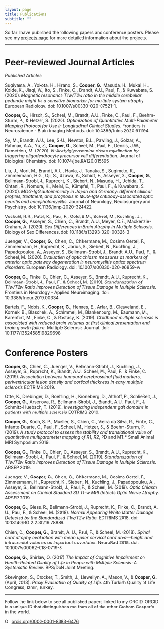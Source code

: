 ```yaml
---
layout: page
title: Publications
subtitle: ""
---
```


So far I have published the following papers and conference posters. Please see my [projects page](projects.md) for more detailed information about the projects.

---

Peer-reviewed Journal Articles
==============================

*Published Articles*:

Sugiyama, A., Yokota, H., Hirano, S., **Cooper, G.**, Masuda, H., Mukai, H., Koide, K., Jiaqi, W., Ito, S., Finke, C., Brandt, A.U., Paul, F., & Kuwabara, S. (2020). *Magnetic resonance T1w/T2w ratio in the middle cerebellar peduncle might be a sensitive biomarker for multiple system atrophy* European Radiology. doi: 10.1007/s00330-020-07521-1.

**Cooper, G.**, Hirsch, S., Scheel, M., Brandt, A.U., Finke, C., Paul, F., Boehm-Sturm, P., & Hetzer, S. (2020). *Optimization of Quantitative Multi-Parameter Mapping Protocol for Use in Longitudinal Clinical Studies.* Frontiers in Neuroscience - Brain Imaging Methods. doi: 10.3389/fnins.2020.611194

Sy, M., Brandt, A.U., Lee, S-U., Newton, B.L., Pawling, J., Golzar, A., Rahman, A.A., Yu, Z., **Cooper, G.**, Scheel, M., Paul, F., Dennis, J.W., Demetriou, M. (2020). *N-Acetylglycosamine drives myelination by triggering oligodendrocyte precursor cell differentiation.* Journal of Biological Chemistry. doi: 10.1074/jbe.RA120.015595

Liu, J., Mori, M., Brandt, A.U., Havla, J., Tanaka, S., Sugimoto, K., Zimmermann, H.G., Oji, S., Uzawa, A., Schidt, F., Asseyer, S., **Cooper, G.**, Bellmann-Strobl, J., Ruprecht, K., Siebert, N., Masuda, H., Uchida, T., Ohtani, R., Nomura, K., Meinl, E., Kümpfel, T., Paul, F., & Kuwabara, S. (2020). *MOG-IgG autoimmunity in Japan and Germany: different clinical profiles, treatment, and prognosis in MOG-IgG antibody-associated optic neuritis and encephalomyelitis.* Journal of Neurology, Neurosurgery and Psychiatry. doi: 10.1136/jnnp-2020-324422

Voskuhl, R.R., Patel, K., Paul, F., Gold, S.M., Scheel, M., Kuchling, J., **Cooper, G.**, Asseyer, S., Chien, C., Brandt, A.U., Meyer, C.E., Mackenzie-Graham, A. (2020). *Sex Differences in Brain Atrophy in Multiple Sclerosis*. Biology of Sex Differences. doi: 10.1186/s13293-020-00326-3

Juenger, V., **Cooper, G.**, Chien, C., Chikermane, M., Cosima Oertel, F., Zimmermann, H., Ruprecht, K., Jarius, S., Siebert, N., Kuchling, J., Papadopoulou, A., Asseyer, S., Bellmann-Strobl, J., Brandt, A.U., Paul, F., & Scheel, M. (2020). *Evaluation of optic chiasm measures as markers of anterior optic pathway degeneration in neuromyelitis optica spectrum disorders.* European Radiology. doi: 10.1007/s00330-020-06859-w

**Cooper, G.**, Finke, C., Chien, C., Asseyer, S., Brandt, A.U., Ruprecht, K., Bellmann-Strobl, J., Paul, F., & Scheel, M. (2019). *Standardization of T1w/T2w Ratio Improves Detection of Tissue Damage in Multiple Sclerosis.* Frontiers in Neurology - Applied Neuroimaging. doi: 10.3389/fneur.2019.00334

Bartels, F., Nobis, K., **Cooper, G.**, Hennes, E., Anlar, B., Cleaveland, B., Kornek, B., Blaschek, A., Schimmel, M., Blankenburg, M., Baumann, M., Karenfort, M., Finke, C., & Rostásy, K. (2019). *Childhood multiple sclerosis is associated with reduced brain volumes at first clinical presentation and brain growth failure.* Multiple Sclerosis Journal. doi: 10.1177/1352458519829698

Conference Posters
==================

**Cooper, G.**, Chien, C., Juenger, V., Bellmann-Strobl, J., Kuchling, J., Asseyer, S., Ruprecht, K., Brandt, A.U., Scheel, M., Paul, F., & Finke, C. (2019). *Association between humoural cerebrospinal fluid markers, periventricular lesion density and cortical thickness in early multiple sclerosis* ECTRIMS 2019.

Otte, K., Drebinger, D., Roehling, H., Kroneberg, D., Althoff, P., Schließeit, J., **Cooper, G.**, Arsenova, R., Bellmann-Strobl, J., Brandt, A.U., Paul, F., & Schmitz-Huebsch, T. (2019). *Investigating independent gait domains in patients with multiple sclerosis* ECTRIMS 2019.

**Cooper, G.**, Koch, S. P., Mueller, S., Chien, C., Vieira da Silva, R., Finke, C., Infante-Duarte, C., Paul, F., Scheel, M., Hetzer, S., & Boehm-Sturm, P. (2019). *A study protocol to assess the stability and translational value of quantitative multiparameter mapping of R1, R2*, PD and MT.* Small Animal MRI Symposium 2019.

**Cooper, G.**, Finke, C., Chien, C., Asseyer, S., Brandt, A.U., Ruprecht, K., Bellmann-Strobl, J., Paul, F., & Scheel, M. (2019). *Standardization of T1w/T2w Ratio Improves Detection of Tissue Damage in Multiple Sclerosis.* ARSEP 2019.
     
Juenger, V., **Cooper, G.**, Chien, C., Chikermane, M., Cosima Oertel, F., Zimmermann, H., Ruprecht, K., Siebert, N., Kuchling, J., Papadopoulou, A., Asseyer, S., Bellmann-Strobl, J., Paul, F., & Scheel, M. (2019). *Optic Chiasm Assessment on Clinical Standard 3D T1-w MRI Detects Optic Nerve Atrophy.* ARSEP 2019.

**Cooper, G.**, Giess, R., Bellmann-Strobl, J., Ruprecht, K., Finke, C., Brandt, A. U., Paul, F., & Scheel, M. (2018). *Normal Appearing White Matter Damage Detected by the Standardized T1w/T2w Ratio.* ECTRIMS 2018. doi: 10.13140/RG.2.2.31219.78889. 

Chien, C., **Cooper, G.**, Brandt, A. U., Paul, F., & Scheel, M. (2018). *Spinal cord atrophy evaluation with mean upper cervical cord area—height and intracranial volumes as important covariates.* NeuroRad 2018. doi: 10.1007/s00062-018-0719-8 
    
**Cooper, G.**, Shirlaw, O. (2017) *The Impact of Cognitive Impairment on Health-Related Quality of Life in People with Multiple Sclerosis: A Systematic Review*. BPS/DoN Joint Meeting.  
    
Skevington, S., Crocker, T., Smith, J., Llewellyn, A., Mason, V., & **Cooper, G.** (April, 2013). *Proxy Evaluation of Quality of Life*. 4th Turkish Quality of Life Congress, Izmir, Turkey.

---

Follow the link below to see all published papers linked to my ORCID. ORCID is a unique ID that distinguishes me from all of the other Graham Cooper's in the world.
  
<div itemscope itemtype="https://schema.org/Person"><a itemprop="sameAs" content="https://orcid.org/0000-0001-8383-6476" href="https://orcid.org/0000-0001-8383-6476" target="orcid.widget" rel="noopener noreferrer" style="vertical-align:top;"><img src="https://orcid.org/sites/default/files/images/orcid_16x16.png" style="width:1em;margin-right:.5em;" alt="ORCID iD icon">orcid.org/0000-0001-8383-6476</a></div>
